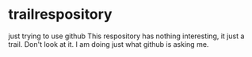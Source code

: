 # trailrespository
just trying to use github
This respository has nothing interesting, it just a trail. Don't look at it.
I am doing just what github is asking me. 
